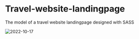 # Travel-website-landingpage
The model of a travel website landingpage designed with SASS


![2022-10-17](https://user-images.githubusercontent.com/91996303/196221360-445b66bd-5ea1-48e9-8de5-885c1c469053.png)
